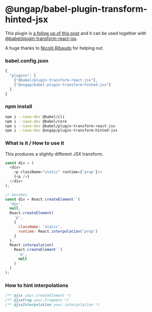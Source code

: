 # @ungap/babel-plugin-transform-hinted-jsx

This plugin is [a follow up of this post](https://webreflection.medium.com/jsx-is-inefficient-by-default-but-d1122c992399) and it can be used together with [@babel/plugin-transform-react-jsx](https://www.npmjs.com/package/@babel/plugin-transform-react-jsx).

A huge thanks to [Nicolò Ribaudo](https://twitter.com/NicoloRibaudo) for helping out.

### babel.config.json

```js
{
  "plugins": [
    ["@babel/plugin-transform-react-jsx"],
    ["@ungap/babel-plugin-transform-hinted-jsx"]
  ]
}
```

### npm install

```sh
npm i --save-dev @babel/cli
npm i --save-dev @babel/core
npm i --save-dev @babel/plugin-transform-react-jsx
npm i --save-dev @ungap/plugin-transform-hinted-jsx
```

### What is it / How to use it

This produces a slightly different *JSX* transform.

```js
const div = (
  <div>
    <p className="static" runtime={'prop'}/>
    {<p />}
  </div>
);

// becomes
const div = React.createElement``(
  'div',
  null,
  React.createElement(
    'p',
    {
      className: 'static',
      runtime: React.interpolation('prop')
    }
  ),
  React.interpolation(
    React.createElement``(
      'p',
      null
    )
  )
);
```

### How to hint interpolations

```js
/** @jsx your.createElement */
/** @jsxFrag your.Fragment */
/** @jsxInterpolation your.interpolation */
```
